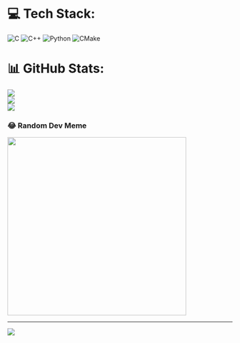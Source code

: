 
# 💻 Tech Stack:
![C](https://img.shields.io/badge/c-%2300599C.svg?style=for-the-badge&logo=c&logoColor=white) ![C++](https://img.shields.io/badge/c++-%2300599C.svg?style=for-the-badge&logo=c%2B%2B&logoColor=white) ![Python](https://img.shields.io/badge/python-3670A0?style=for-the-badge&logo=python&logoColor=ffdd54) ![CMake](https://img.shields.io/badge/CMake-%23008FBA.svg?style=for-the-badge&logo=cmake&logoColor=white)
# 📊 GitHub Stats:
![](https://github-readme-stats.vercel.app/api?username=darquestheo&theme=merko&hide_border=false&include_all_commits=true&count_private=true)<br/>
![](https://github-readme-streak-stats.herokuapp.com/?user=darquestheo&theme=merko&hide_border=false)<br/>
![](https://github-readme-stats.vercel.app/api/top-langs/?username=darquestheo&theme=merko&hide_border=false&include_all_commits=true&count_private=true&layout=compact)

### 😂 Random Dev Meme
<img src='https://randommeme-five.vercel.app/' style="height: 400px;"/>

---
[![](https://visitcount.itsvg.in/api?id=darquestheo&icon=0&color=0)](https://visitcount.itsvg.in)

<!-- Proudly created with GPRM ( https://gprm.itsvg.in ) -->

